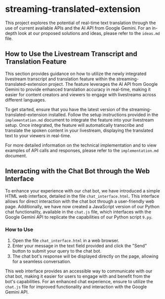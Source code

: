 # streaming-translated-extension

This project explores the potential of real-time text translation through the use of current available APIs and the AI API from Google Gemini. For an in-depth look at our proposed solutions and ideas, please refer to the `ideas.md` file.

## How to Use the Livestream Transcript and Translation Feature

This section provides guidance on how to utilize the newly integrated livestream transcript and translation feature within the streaming-translated-extension project. The feature leverages the AI API from Google Gemini to provide enhanced translation accuracy in real-time, making it easier for content creators and viewers to engage with livestreams across different languages.

To get started, ensure that you have the latest version of the streaming-translated-extension installed. Follow the setup instructions provided in the `implementation.md` document to integrate the feature into your livestream setup. Once integrated, the feature will automatically transcribe and translate the spoken content in your livestream, displaying the translated text to your viewers in real-time.

For more detailed information on the technical implementation and to view examples of API calls and responses, please refer to the `implementation.md` document.

## Interacting with the Chat Bot through the Web Interface

To enhance your experience with our chat bot, we have introduced a simple HTML web interface, detailed in the file `chat_interface.html`. This interface allows for direct interaction with the chat bot through a user-friendly web page. Additionally, we have now created a JavaScript version of our Python chat functionality, available in the `chat.js` file, which interfaces with the Google Gemini API to replicate the capabilities of our Python script `9.py`.

### How to Use

1. Open the file `chat_interface.html` in a web browser.
2. Enter your message in the text field provided and click the "Send" button to submit your query to the chat bot.
3. The chat bot's response will be displayed directly on the page, allowing for a seamless conversation.

This web interface provides an accessible way to communicate with our chat bot, making it easier for users to engage with and benefit from the bot's capabilities. For an enhanced chat experience, ensure to utilize the `chat.js` file for improved functionality and interaction with the Google Gemini API.

